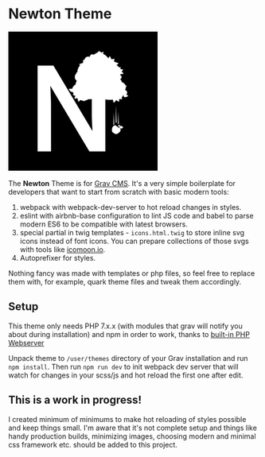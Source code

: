 # Newton Theme

![newton logo](https://raw.githubusercontent.com/macjendr/newton/master/thumbnail.jpg "Newton")

The **Newton** Theme is for [Grav CMS](http://github.com/getgrav/grav). It's a very simple boilerplate for developers that want to start from scratch with basic modern tools:

1. webpack with webpack-dev-server to hot reload changes in styles.
2. eslint with airbnb-base configuration to lint JS code and babel to parse modern ES6 to be compatible with latest browsers.
3. special partial in twig templates - `icons.html.twig` to store inline svg icons instead of font icons. You can prepare collections of those svgs with tools like [icomoon.io](https://icomoon.io/).
4. Autoprefixer for styles.

Nothing fancy was made with templates or php files, so feel free to replace them with, for example, quark theme files and tweak them accordingly. 

## Setup

This theme only needs PHP 7.x.x (with modules that grav will notify you about during installation) and npm in order to work, thanks to [built-in PHP Webserver](https://learn.getgrav.org/16/basics/installation#running-grav-with-the-built-in-php-webserver-using-router-php)

Unpack theme to `/user/themes` directory of your Grav installation and run `npm install`. Then run `npm run dev` to init webpack dev server that will watch for changes in your scss/js and hot reload the first one after edit.

## This is a work in progress!

I created minimum of minimums to make hot reloading of styles possible and keep things small. I'm aware that it's not complete setup and things like handy production builds, minimizing images, choosing modern and minimal css framework etc. should be added to this project.
